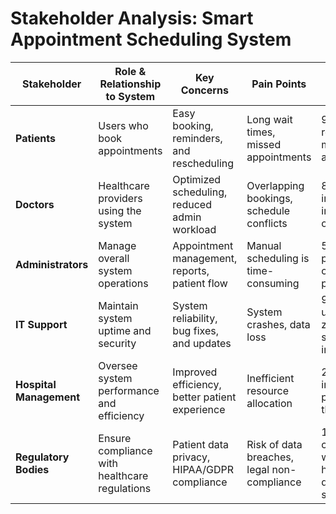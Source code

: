 # Stakeholder Analysis: Smart Appointment Scheduling System

| Stakeholder         | Role & Relationship to System       | Key Concerns                                   | Pain Points                                  | Success Metrics                                      |
|--------------------|-----------------------------------|-----------------------------------------------|---------------------------------------------|------------------------------------------------------|
| **Patients**       | Users who book appointments      | Easy booking, reminders, and rescheduling    | Long wait times, missed appointments       | 90% reduction in missed appointments               |
| **Doctors**        | Healthcare providers using the system | Optimized scheduling, reduced admin workload | Overlapping bookings, schedule conflicts    | 80% improvement in schedule optimization           |
| **Administrators** | Manage overall system operations | Appointment management, reports, patient flow | Manual scheduling is time-consuming        | 50% faster patient check-in process                |
| **IT Support**     | Maintain system uptime and security | System reliability, bug fixes, and updates  | System crashes, data loss                   | 99.9% uptime and zero critical security incidents  |
| **Hospital Management** | Oversee system performance and efficiency | Improved efficiency, better patient experience | Inefficient resource allocation            | 20% increase in patient throughput                 |
| **Regulatory Bodies** | Ensure compliance with healthcare regulations | Patient data privacy, HIPAA/GDPR compliance | Risk of data breaches, legal non-compliance | 100% compliance with healthcare data standards     |
